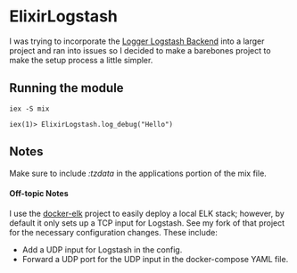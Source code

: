 # ElixirLogstash

I was trying to incorporate the [Logger Logstash Backend][LoggerLogstashBackend] into a larger project and ran into issues so I decided to make a barebones project to make the setup process a little simpler.

## Running the module

```
iex -S mix  
```
```
iex(1)> ElixirLogstash.log_debug("Hello")  
```

## Notes
Make sure to include *:tzdata* in the applications portion of the mix file.

#### Off-topic Notes
I use the [docker-elk][DockerElk] project to easily deploy a local ELK stack; however, by default it only sets up a TCP input for Logstash. See my fork of that project for the necessary configuration changes. These include:

- Add a UDP input for Logstash in the config.
- Forward a UDP port for the UDP input in the docker-compose YAML file.

[LoggerLogstashBackend]: <https://github.com/marcelog/logger_logstash_backend>
[DockerElk]: <https://github.com/deviantony/docker-elk>
